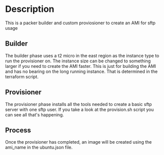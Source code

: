 # Description

This is a packer builder and custom proviosioner to create an AMI for sftp usage

## Builder

The builder phase uses a t2 micro in the east region as the instance type to run the provisioner on.  The instance size can be changed to something larger if you need to create the AMI faster.  This is just for building the AMI and has no bearing on the long running instance.  That is determined in the terraform script.

## Provisioner

The provisioner phase installs all the tools needed to create a basic sftp server with one sftp user.  If you take a look at the provision.sh script you can see all that's happening.

## Process

Once the provisioner has completed, an image will be created using the ami_name in the ubuntu.json file. 